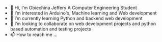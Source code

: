 - 👋 Hi, I’m Obiechina Jeffery A Computer Engineering Student
- 👀 I’m interested in Arduino's, Machine learning and Web development
- 🌱 I’m currently learning Python and backend web development
- 💞️ I’m looking to collaborate on web development projects and python based automation and testing projects
- 📫 How to reach me ...

<!---
ObiechinaJeffery/ObiechinaJeffery is a ✨ special ✨ repository because its `README.md` (this file) appears on your GitHub profile.
You can click the Preview link to take a look at your changes.
--->
